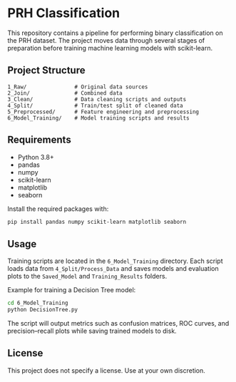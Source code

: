 # PRH Classification

This repository contains a pipeline for performing binary classification on the
PRH dataset. The project moves data through several stages of preparation
before training machine learning models with scikit-learn.

## Project Structure

```
1_Raw/               # Original data sources
2_Join/              # Combined data
3_Clean/             # Data cleaning scripts and outputs
4_Split/             # Train/test split of cleaned data
5_Preprocessed/      # Feature engineering and preprocessing
6_Model_Training/    # Model training scripts and results
```

## Requirements

- Python 3.8+
- pandas
- numpy
- scikit-learn
- matplotlib
- seaborn

Install the required packages with:

```bash
pip install pandas numpy scikit-learn matplotlib seaborn
```

## Usage

Training scripts are located in the `6_Model_Training` directory. Each script
loads data from `4_Split/Process_Data` and saves models and evaluation plots to
the `Saved_Model` and `Training_Results` folders.

Example for training a Decision Tree model:

```bash
cd 6_Model_Training
python DecisionTree.py
```

The script will output metrics such as confusion matrices, ROC curves, and
precision–recall plots while saving trained models to disk.

## License

This project does not specify a license. Use at your own discretion.

